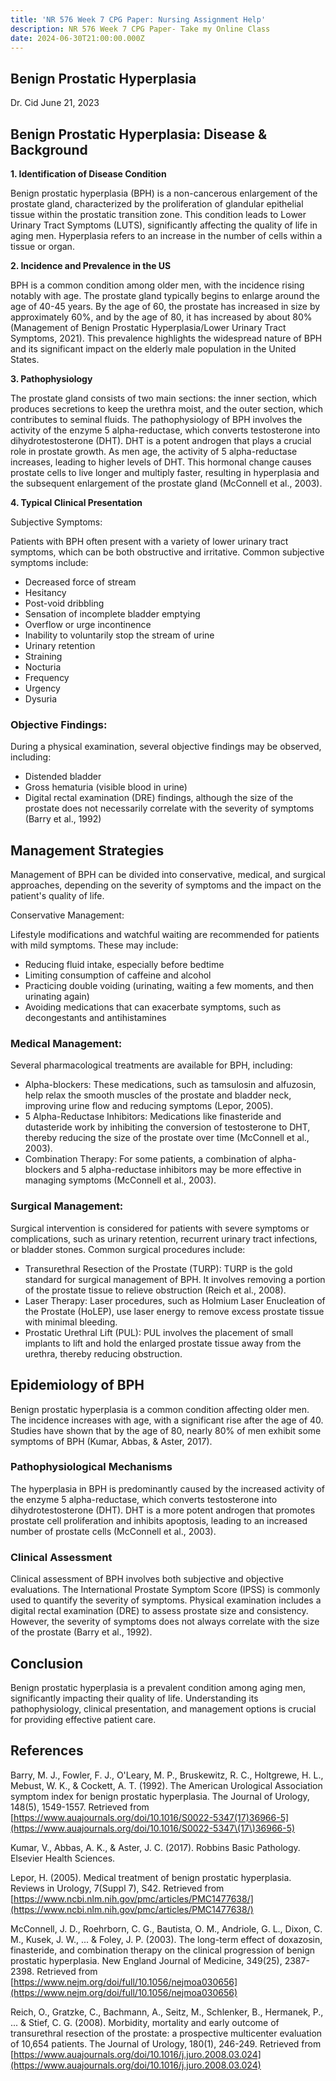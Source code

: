 ```yaml
---
title: 'NR 576 Week 7 CPG Paper: Nursing Assignment Help'
description: NR 576 Week 7 CPG Paper- Take my Online Class
date: 2024-06-30T21:00:00.000Z
---
```


## **Benign Prostatic Hyperplasia**

Dr. Cid
June 21, 2023

## **Benign Prostatic Hyperplasia: Disease & Background**

**1. Identification of Disease Condition**

Benign prostatic hyperplasia (BPH) is a non-cancerous enlargement of the prostate gland, characterized by the proliferation of glandular epithelial tissue within the prostatic transition zone. This condition leads to Lower Urinary Tract Symptoms (LUTS), significantly affecting the quality of life in aging men. Hyperplasia refers to an increase in the number of cells within a tissue or organ.

**2. Incidence and Prevalence in the US**

BPH is a common condition among older men, with the incidence rising notably with age. The prostate gland typically begins to enlarge around the age of 40-45 years. By the age of 60, the prostate has increased in size by approximately 60%, and by the age of 80, it has increased by about 80% (Management of Benign Prostatic Hyperplasia/Lower Urinary Tract Symptoms, 2021). This prevalence highlights the widespread nature of BPH and its significant impact on the elderly male population in the United States.

**3. Pathophysiology**

The prostate gland consists of two main sections: the inner section, which produces secretions to keep the urethra moist, and the outer section, which contributes to seminal fluids. The pathophysiology of BPH involves the activity of the enzyme 5 alpha-reductase, which converts testosterone into dihydrotestosterone (DHT). DHT is a potent androgen that plays a crucial role in prostate growth. As men age, the activity of 5 alpha-reductase increases, leading to higher levels of DHT. This hormonal change causes prostate cells to live longer and multiply faster, resulting in hyperplasia and the subsequent enlargement of the prostate gland (McConnell et al., 2003).

**4. Typical Clinical Presentation**

Subjective Symptoms:

Patients with BPH often present with a variety of lower urinary tract symptoms, which can be both obstructive and irritative. Common subjective symptoms include:

* Decreased force of stream
* Hesitancy
* Post-void dribbling
* Sensation of incomplete bladder emptying
* Overflow or urge incontinence
* Inability to voluntarily stop the stream of urine
* Urinary retention
* Straining
* Nocturia
* Frequency
* Urgency
* Dysuria

### Objective Findings:

During a physical examination, several objective findings may be observed, including:

* Distended bladder
* Gross hematuria (visible blood in urine)
* Digital rectal examination (DRE) findings, although the size of the prostate does not necessarily correlate with the severity of symptoms (Barry et al., 1992)

## **Management Strategies**

Management of BPH can be divided into conservative, medical, and surgical approaches, depending on the severity of symptoms and the impact on the patient's quality of life.

Conservative Management:

Lifestyle modifications and watchful waiting are recommended for patients with mild symptoms. These may include:

* Reducing fluid intake, especially before bedtime
* Limiting consumption of caffeine and alcohol
* Practicing double voiding (urinating, waiting a few moments, and then urinating again)
* Avoiding medications that can exacerbate symptoms, such as decongestants and antihistamines

### Medical Management:

Several pharmacological treatments are available for BPH, including:

* Alpha-blockers: These medications, such as tamsulosin and alfuzosin, help relax the smooth muscles of the prostate and bladder neck, improving urine flow and reducing symptoms (Lepor, 2005).
* 5 Alpha-Reductase Inhibitors: Medications like finasteride and dutasteride work by inhibiting the conversion of testosterone to DHT, thereby reducing the size of the prostate over time (McConnell et al., 2003).
* Combination Therapy: For some patients, a combination of alpha-blockers and 5 alpha-reductase inhibitors may be more effective in managing symptoms (McConnell et al., 2003).

### Surgical Management:

Surgical intervention is considered for patients with severe symptoms or complications, such as urinary retention, recurrent urinary tract infections, or bladder stones. Common surgical procedures include:

* Transurethral Resection of the Prostate (TURP): TURP is the gold standard for surgical management of BPH. It involves removing a portion of the prostate tissue to relieve obstruction (Reich et al., 2008).
* Laser Therapy: Laser procedures, such as Holmium Laser Enucleation of the Prostate (HoLEP), use laser energy to remove excess prostate tissue with minimal bleeding.
* Prostatic Urethral Lift (PUL): PUL involves the placement of small implants to lift and hold the enlarged prostate tissue away from the urethra, thereby reducing obstruction.

## **Epidemiology of BPH**

Benign prostatic hyperplasia is a common condition affecting older men. The incidence increases with age, with a significant rise after the age of 40. Studies have shown that by the age of 80, nearly 80% of men exhibit some symptoms of BPH (Kumar, Abbas, & Aster, 2017).

### Pathophysiological Mechanisms

The hyperplasia in BPH is predominantly caused by the increased activity of the enzyme 5 alpha-reductase, which converts testosterone into dihydrotestosterone (DHT). DHT is a more potent androgen that promotes prostate cell proliferation and inhibits apoptosis, leading to an increased number of prostate cells (McConnell et al., 2003).

### Clinical Assessment

Clinical assessment of BPH involves both subjective and objective evaluations. The International Prostate Symptom Score (IPSS) is commonly used to quantify the severity of symptoms. Physical examination includes a digital rectal examination (DRE) to assess prostate size and consistency. However, the severity of symptoms does not always correlate with the size of the prostate (Barry et al., 1992).

## **Conclusion**

Benign prostatic hyperplasia is a prevalent condition among aging men, significantly impacting their quality of life. Understanding its pathophysiology, clinical presentation, and management options is crucial for providing effective patient care.

## **References**

Barry, M. J., Fowler, F. J., O'Leary, M. P., Bruskewitz, R. C., Holtgrewe, H. L., Mebust, W. K., & Cockett, A. T. (1992). The American Urological Association symptom index for benign prostatic hyperplasia. The Journal of Urology, 148(5), 1549-1557. Retrieved from [https://www.auajournals.org/doi/10.1016/S0022-5347(17)36966-5](https://www.auajournals.org/doi/10.1016/S0022-5347\(17\)36966-5)

Kumar, V., Abbas, A. K., & Aster, J. C. (2017). Robbins Basic Pathology. Elsevier Health Sciences.

Lepor, H. (2005). Medical treatment of benign prostatic hyperplasia. Reviews in Urology, 7(Suppl 7), S42. Retrieved from [https://www.ncbi.nlm.nih.gov/pmc/articles/PMC1477638/](https://www.ncbi.nlm.nih.gov/pmc/articles/PMC1477638/)

McConnell, J. D., Roehrborn, C. G., Bautista, O. M., Andriole, G. L., Dixon, C. M., Kusek, J. W., ... & Foley, J. P. (2003). The long-term effect of doxazosin, finasteride, and combination therapy on the clinical progression of benign prostatic hyperplasia. New England Journal of Medicine, 349(25), 2387-2398. Retrieved from [https://www.nejm.org/doi/full/10.1056/nejmoa030656](https://www.nejm.org/doi/full/10.1056/nejmoa030656)

Reich, O., Gratzke, C., Bachmann, A., Seitz, M., Schlenker, B., Hermanek, P., ... & Stief, C. G. (2008). Morbidity, mortality and early outcome of transurethral resection of the prostate: a prospective multicenter evaluation of 10,654 patients. The Journal of Urology, 180(1), 246-249. Retrieved from [https://www.auajournals.org/doi/10.1016/j.juro.2008.03.024](https://www.auajournals.org/doi/10.1016/j.juro.2008.03.024)
